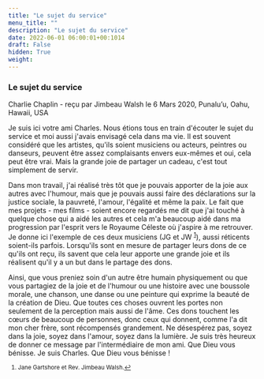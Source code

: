 ```yaml
---
title: "Le sujet du service"
menu_title: ""
description: "Le sujet du service"
date: 2022-06-01 06:00:01+00:1014
draft: False
hidden: True
weight:
---
```

### Le sujet du service

Charlie Chaplin - reçu par Jimbeau Walsh le 6 Mars 2020, Punalu’u, Oahu, Hawaii, USA

Je suis ici votre ami Charles. Nous étions tous en train d'écouter le sujet du service et moi aussi j'avais envisagé cela dans ma vie. Il est souvent considéré que les artistes, qu'ils soient musiciens ou acteurs, peintres ou danseurs, peuvent être assez complaisants envers eux-mêmes et oui, cela peut être vrai. Mais la grande joie de partager un cadeau, c'est tout simplement de servir.

Dans mon travail, j'ai réalisé très tôt que je pouvais apporter de la joie aux autres avec l'humour, mais que je pouvais aussi faire des déclarations sur la justice sociale, la pauvreté, l'amour, l'égalité et même la paix. Le fait que mes projets - mes films - soient encore regardés me dit que j'ai touché à quelque chose qui a aidé les autres et cela m'a beaucoup aidé dans ma progression par l'esprit vers le Royaume Céleste où j'aspire à me retrouver. Je donne ici l'exemple de ces deux musiciens (JG et JW <sup id=”a1”>[1](#f1)</sup>), aussi réticents soient-ils parfois. Lorsqu'ils sont en mesure de partager leurs dons de ce qu'ils ont reçu, ils savent que cela leur apporte une grande joie et ils réalisent qu'il y a un but dans le partage des dons.

Ainsi, que vous preniez soin d'un autre être humain physiquement ou que vous partagiez de la joie et de l'humour ou une histoire avec une boussole morale, une chanson, une danse ou une peinture qui exprime la beauté de la création de Dieu. Que toutes ces choses ouvrent les portes non seulement de la perception mais aussi de l'âme. Ces dons touchent les cœurs de beaucoup de personnes, donc ceux qui donnent, comme l'a dit mon cher frère, sont récompensés grandement. Ne désespérez pas, soyez dans la joie, soyez dans l'amour, soyez dans la lumière. Je suis très heureux de donner ce message par l'intermédiaire de mon ami. Que Dieu vous bénisse. Je suis Charles. Que Dieu vous bénisse !
<small>

1. <large id=”f1”> Jane Gartshore et Rev. Jimbeau Walsh.[↩](#a1)
